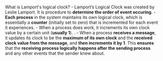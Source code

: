 What is Lamport's logical clock?
    - Lamport’s Logical Clock was created by Leslie Lamport. It is procedure to **determine the order of event occuring**. 
    - **Each process** in the system maintains its own logical clock, which is essentially a **counter** (initially set to zero) that is incremented for each event it experiences.
    - When a process does work, it increments its own clock value by a certain unit (**usually 1**).
    .
    - When a process **receives a message**, it updates its clock to be the **maximum of its own clock** and the **received clock value from the message**, and **then increments it by 1**. This **ensures** that the **receiving process logically happens after the sending process** and any other events that the sender knew about.